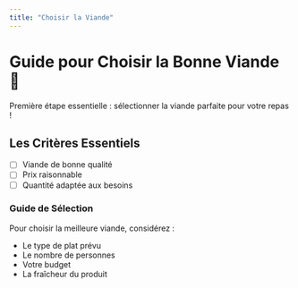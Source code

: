 ```yaml
---
title: "Choisir la Viande"
---
```


# Guide pour Choisir la Bonne Viande 🥩

Première étape essentielle : sélectionner la viande parfaite pour votre repas !

## Les Critères Essentiels

- [ ] Viande de bonne qualité
- [ ] Prix raisonnable
- [ ] Quantité adaptée aux besoins

### Guide de Sélection

Pour choisir la meilleure viande, considérez :

- Le type de plat prévu
- Le nombre de personnes
- Votre budget
- La fraîcheur du produit
